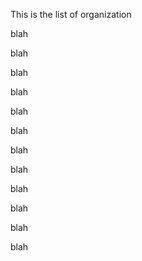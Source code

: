 

This is the list of organization

blah

blah

blah

blah

blah

blah

blah

blah

blah

blah

blah

blah